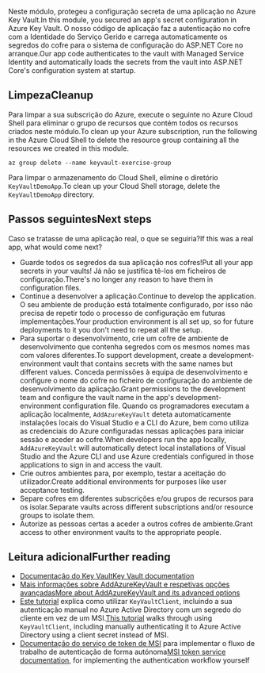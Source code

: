 <span data-ttu-id="b4fd0-101">Neste módulo, protegeu a configuração secreta de uma aplicação no Azure Key Vault.</span><span class="sxs-lookup"><span data-stu-id="b4fd0-101">In this module, you secured an app's secret configuration in Azure Key Vault.</span></span> <span data-ttu-id="b4fd0-102">O nosso código de aplicação faz a autenticação no cofre com a Identidade do Serviço Gerido e carrega automaticamente os segredos do cofre para o sistema de configuração do ASP.NET Core no arranque.</span><span class="sxs-lookup"><span data-stu-id="b4fd0-102">Our app code authenticates to the vault with Managed Service Identity and automatically loads the secrets from the vault into ASP.NET Core's configuration system at startup.</span></span>

## <a name="cleanup"></a><span data-ttu-id="b4fd0-103">Limpeza</span><span class="sxs-lookup"><span data-stu-id="b4fd0-103">Cleanup</span></span>

<span data-ttu-id="b4fd0-104">Para limpar a sua subscrição do Azure, execute o seguinte no Azure Cloud Shell para eliminar o grupo de recursos que contém todos os recursos criados neste módulo.</span><span class="sxs-lookup"><span data-stu-id="b4fd0-104">To clean up your Azure subscription, run the following in the Azure Cloud Shell to delete the resource group containing all the resources we created in this module.</span></span>

```console
az group delete --name keyvault-exercise-group
```

<span data-ttu-id="b4fd0-105">Para limpar o armazenamento do Cloud Shell, elimine o diretório `KeyVaultDemoApp`.</span><span class="sxs-lookup"><span data-stu-id="b4fd0-105">To clean up your Cloud Shell storage, delete the `KeyVaultDemoApp` directory.</span></span>

## <a name="next-steps"></a><span data-ttu-id="b4fd0-106">Passos seguintes</span><span class="sxs-lookup"><span data-stu-id="b4fd0-106">Next steps</span></span>

<span data-ttu-id="b4fd0-107">Caso se tratasse de uma aplicação real, o que se seguiria?</span><span class="sxs-lookup"><span data-stu-id="b4fd0-107">If this was a real app, what would come next?</span></span>

* <span data-ttu-id="b4fd0-108">Guarde todos os segredos da sua aplicação nos cofres!</span><span class="sxs-lookup"><span data-stu-id="b4fd0-108">Put all your app secrets in your vaults!</span></span> <span data-ttu-id="b4fd0-109">Já não se justifica tê-los em ficheiros de configuração.</span><span class="sxs-lookup"><span data-stu-id="b4fd0-109">There's no longer any reason to have them in configuration files.</span></span>
* <span data-ttu-id="b4fd0-110">Continue a desenvolver a aplicação.</span><span class="sxs-lookup"><span data-stu-id="b4fd0-110">Continue to develop the application.</span></span> <span data-ttu-id="b4fd0-111">O seu ambiente de produção está totalmente configurado, por isso não precisa de repetir todo o processo de configuração em futuras implementações.</span><span class="sxs-lookup"><span data-stu-id="b4fd0-111">Your production environment is all set up, so for future deployments to it you don't need to repeat all the setup.</span></span>
* <span data-ttu-id="b4fd0-112">Para suportar o desenvolvimento, crie um cofre de ambiente de desenvolvimento que contenha segredos com os mesmos nomes mas com valores diferentes.</span><span class="sxs-lookup"><span data-stu-id="b4fd0-112">To support development, create a development-environment vault that contains secrets with the same names but different values.</span></span> <span data-ttu-id="b4fd0-113">Conceda permissões à equipa de desenvolvimento e configure o nome do cofre no ficheiro de configuração do ambiente de desenvolvimento da aplicação.</span><span class="sxs-lookup"><span data-stu-id="b4fd0-113">Grant permissions to the development team and configure the vault name in the app's development-environment configuration file.</span></span> <span data-ttu-id="b4fd0-114">Quando os programadores executam a aplicação localmente, `AddAzureKeyVault` deteta automaticamente instalações locais do Visual Studio e a CLI do Azure, bem como utiliza as credenciais do Azure configuradas nessas aplicações para iniciar sessão e aceder ao cofre.</span><span class="sxs-lookup"><span data-stu-id="b4fd0-114">When developers run the app locally, `AddAzureKeyVault` will automatically detect local installations of Visual Studio and the Azure CLI and use Azure credentials configured in those applications to sign in and access the vault.</span></span>
* <span data-ttu-id="b4fd0-115">Crie outros ambientes para, por exemplo, testar a aceitação do utilizador.</span><span class="sxs-lookup"><span data-stu-id="b4fd0-115">Create additional environments for purposes like user acceptance testing.</span></span>
* <span data-ttu-id="b4fd0-116">Separe cofres em diferentes subscrições e/ou grupos de recursos para os isolar.</span><span class="sxs-lookup"><span data-stu-id="b4fd0-116">Separate vaults across different subscriptions and/or resource groups to isolate them.</span></span>
* <span data-ttu-id="b4fd0-117">Autorize as pessoas certas a aceder a outros cofres de ambiente.</span><span class="sxs-lookup"><span data-stu-id="b4fd0-117">Grant access to other environment vaults to the appropriate people.</span></span>

## <a name="further-reading"></a><span data-ttu-id="b4fd0-118">Leitura adicional</span><span class="sxs-lookup"><span data-stu-id="b4fd0-118">Further reading</span></span>

* [<span data-ttu-id="b4fd0-119">Documentação do Key Vault</span><span class="sxs-lookup"><span data-stu-id="b4fd0-119">Key Vault documentation</span></span>](https://docs.microsoft.com/azure/key-vault/)
* [<span data-ttu-id="b4fd0-120">Mais informações sobre AddAzureKeyVault e respetivas opções avançadas</span><span class="sxs-lookup"><span data-stu-id="b4fd0-120">More about AddAzureKeyVault and its advanced options</span></span>](https://docs.microsoft.com/aspnet/core/security/key-vault-configuration?view=aspnetcore-2.1&tabs=aspnetcore2x)
* <span data-ttu-id="b4fd0-121">[Este tutorial](https://docs.microsoft.com/azure/key-vault/key-vault-use-from-web-application) explica como utilizar `KeyVaultClient`, incluindo a sua autenticação manual no Azure Active Directory com um segredo do cliente em vez de um MSI.</span><span class="sxs-lookup"><span data-stu-id="b4fd0-121">[This tutorial](https://docs.microsoft.com/azure/key-vault/key-vault-use-from-web-application) walks through using `KeyVaultClient`, including manually authenticating it to Azure Active Directory using a client secret instead of MSI.</span></span>
* <span data-ttu-id="b4fd0-122">[Documentação do serviço de token de MSI](https://docs.microsoft.com/azure/app-service/app-service-managed-service-identity#using-the-rest-protocol) para implementar o fluxo de trabalho de autenticação de forma autónoma</span><span class="sxs-lookup"><span data-stu-id="b4fd0-122">[MSI token service documentation](https://docs.microsoft.com/azure/app-service/app-service-managed-service-identity#using-the-rest-protocol), for implementing the authentication workflow yourself</span></span>